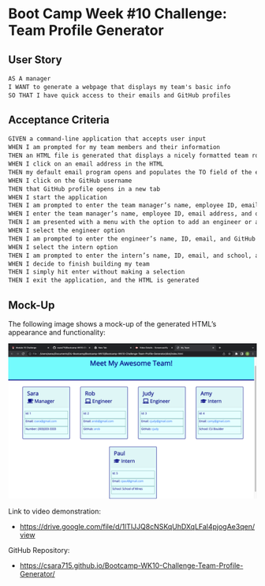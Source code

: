 # Boot Camp Week #10 Challenge: Team Profile Generator

## User Story

```md
AS A manager
I WANT to generate a webpage that displays my team's basic info
SO THAT I have quick access to their emails and GitHub profiles
```

## Acceptance Criteria

```md
GIVEN a command-line application that accepts user input
WHEN I am prompted for my team members and their information
THEN an HTML file is generated that displays a nicely formatted team roster based on user input
WHEN I click on an email address in the HTML
THEN my default email program opens and populates the TO field of the email with the address
WHEN I click on the GitHub username
THEN that GitHub profile opens in a new tab
WHEN I start the application
THEN I am prompted to enter the team manager’s name, employee ID, email address, and office number
WHEN I enter the team manager’s name, employee ID, email address, and office number
THEN I am presented with a menu with the option to add an engineer or an intern
WHEN I select the engineer option
THEN I am prompted to enter the engineer’s name, ID, email, and GitHub username, and I am taken back to the menu
WHEN I select the intern option
THEN I am prompted to enter the intern’s name, ID, email, and school, and I am taken back to the menu
WHEN I decide to finish building my team
THEN I simply hit enter without making a selection
THEN I exit the application, and the HTML is generated
```

## Mock-Up

The following image shows a mock-up of the generated HTML’s appearance and functionality:

![HTML webpage titled “My Team” features three boxes listing employee names, titles, and other key info.](./Assets/MyTeam.png)

Link to video demonstration:

- https://drive.google.com/file/d/1lTlJJQ8cNSKqUhDXqLFal4pjogAe3qen/view

GitHub Repository:

- https://csara715.github.io/Bootcamp-WK10-Challenge-Team-Profile-Generator/
